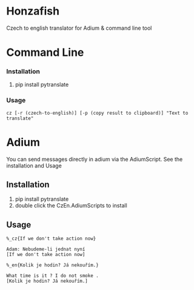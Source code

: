 # Honzafish

Czech to english translator for Adium & command line tool

# Command Line

### Installation
 1. pip install pytranslate

### Usage

    cz [-r (czech-to-english)] [-p (copy result to clipboard)] "Text to translate"

# Adium

You can send messages directly in adium via the AdiumScript. See the installation and Usage

## Installation

 1. pip install pytranslate
 2. double click the CzEn.AdiumScripts to install
 
## Usage

`%_cz{If we don't take action now}`
    
    Adam: Nebudeme-li jednat nyní 
    [If we don't take action now]
    
`%_en{Kolik je hodin? Já nekouřím.}`

    What time is it ? I do not smoke . 
    [Kolik je hodin? Já nekouřím.]


